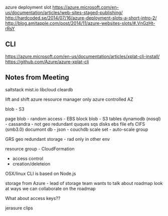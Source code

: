 
<!--
-->

azure deployment slot
https://azure.microsoft.com/en-us/documentation/articles/web-sites-staged-publishing/
http://hardcoded.se/2014/07/16/azure-deployment-slots-a-short-intro-2/
http://blog.amitapple.com/post/2014/11/azure-websites-slots/#.VnGzHt-rRsY

CLI
----

https://azure.microsoft.com/en-us/documentation/articles/xplat-cli-install/
https://github.com/Azure/azure-xplat-cli

Notes from Meeting
------------------

saltstack
mist.io
libcloud
cleardb

lift and shift
azure resource manager
only azure controlled AZ

blob - S3

page blob - random access - EBS
block blob - S3
tables dynamodb (nosql) - cassandra - not geo redundant
quques sqs
disks ebs
file efs CIFS (smb3.0)
documont db - json - couchdb
scale set - auto-scale group


GRS geo redundant storage - rad only in other env

resource group - CloudFormation
 * access control
 * creation/deleteion

OSX/linux CLI is based on Node.js


storage from Azure - lead of storage team wants to talk about roadmap
look at ways we can collaborate on the roadmap

What about access keys??

jerasure
clips

<!-- vim: set autoindent expandtab sw=4 syntax=markdown: -->
